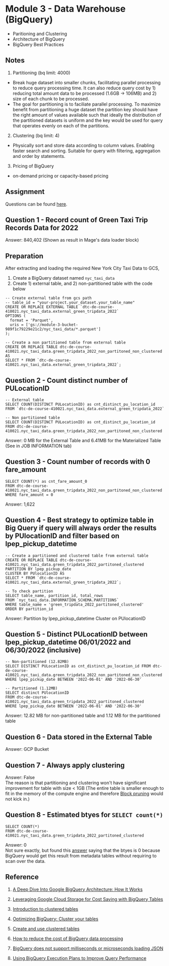 # Module 3 - Data Warehouse (BigQuery)
- Paritioning and Clustering
- Architecture of BigQuery
- BigQuery Best Practices

## Notes
1. Partitioning (bq limit: 4000)
 - Break huge dataset into smaller chunks, facilitating parallel processing to reduce query processing time. It can also reduce query cost by 1) reducing total amount data to be processed (1.6GB -> 106MB) and 2) size of each chunk to be processed.
 - The goal for partitioning is to faciliate parallel processing. To maximize benefit from partitioning a huge dataset the partition key should have the right amount of values available such that ideally the distribution of the partitioned datasets is uniform and the key would be used for query that operates evenly on each of the partitions.
2. Clustering (bq limit: 4)
 - Physically sort and store data according to column values. Enabling faster search and sorting. Suitable for query with filtering, aggregation and order by statements.
3. Pricing of BigQuery
 - on-demand pricing or capacity-based pricing

## Assignment
Questions can be found [here](https://github.com/fungss/data-engineering-zoomcamp-2024/blob/main/modules/03-data-warehouse/homework.md).

## Question 1 - Record count of Green Taxi Trip Records Data for 2022
Answer: 840,402 (Shown as result in Mage's data loader block)

## Preparation
After extracting and loading the required New York City Taxi Data to GCS, 
1. Create a BigQuery dataset named ```nyc_taxi_data```
2. Create 1) external table, and 2) non-partitioned table with the code below
```
-- Create external table from gcs path
-- table_id = "your-project.your_dataset.your_table_name"
CREATE OR REPLACE EXTERNAL TABLE `dtc-de-course-410021.nyc_taxi_data.external_green_tripdata_2022`
OPTIONS (
  format = 'Parquet',
  uris = ['gs://module-3-bucket-989f1c79229e21c2/nyc_taxi_data/*.parquet']
);

-- Create a non partitioned table from external table
CREATE OR REPLACE TABLE dtc-de-course-410021.nyc_taxi_data.green_tripdata_2022_non_partitoned_non_clustered AS
SELECT * FROM `dtc-de-course-410021.nyc_taxi_data.external_green_tripdata_2022`;
```

## Question 2 - Count distinct number of PULocationID
```
-- External table
SELECT COUNT(DISTINCT PULocationID) as cnt_distinct_pu_location_id FROM `dtc-de-course-410021.nyc_taxi_data.external_green_tripdata_2022`

-- Non partitioned table
SELECT COUNT(DISTINCT PULocationID) as cnt_distinct_pu_location_id FROM dtc-de-course-410021.nyc_taxi_data.green_tripdata_2022_non_partitoned_non_clustered
```
Answer: 0 MB for the External Table and 6.41MB for the Materialized Table (See in JOB INFORMATION tab)

## Question 3 - Count number of records with 0 fare_amount
```
SELECT COUNT(*) as cnt_fare_amount_0 
FROM dtc-de-course-410021.nyc_taxi_data.green_tripdata_2022_non_partitoned_non_clustered
WHERE fare_amount = 0
```
Answer: 1,622

## Question 4 - Best strategy to optimize table in Big Query if query will always order the results by PUlocationID and filter based on lpep_pickup_datetime
```
-- Create a partitioned and clustered table from external table
CREATE OR REPLACE TABLE dtc-de-course-410021.nyc_taxi_data.green_tripdata_2022_partitoned_clustered
PARTITION BY lpep_pickup_date
CLUSTER BY PUlocationID AS
SELECT * FROM `dtc-de-course-410021.nyc_taxi_data.external_green_tripdata_2022`;

-- To check partition
SELECT table_name, partition_id, total_rows
FROM `nyc_taxi_data.INFORMATION_SCHEMA.PARTITIONS`
WHERE table_name = 'green_tripdata_2022_partitoned_clustered'
ORDER BY partition_id
```
Answer: Partition by lpep_pickup_datetime Cluster on PUlocationID

## Question 5 - Distinct PULocationID between lpep_pickup_datetime 06/01/2022 and 06/30/2022 (inclusive)
```
-- Non-partitioned (12.82MB)
SELECT DISTINCT PULocationID as cnt_distinct_pu_location_id FROM dtc-de-course-410021.nyc_taxi_data.green_tripdata_2022_non_partitoned_non_clustered
WHERE lpep_pickup_date BETWEEN '2022-06-01' AND '2022-06-30'

-- Partitioned (1.12MB)
SELECT distinct PUlocationID
FROM dtc-de-course-410021.nyc_taxi_data.green_tripdata_2022_partitoned_clustered
WHERE lpep_pickup_date BETWEEN '2022-06-01' AND '2022-06-30'
```
Answer: 12.82 MB for non-partitioned table and 1.12 MB for the partitioned table

## Question 6 - Data stored in the External Table
Answer: GCP Bucket

## Question 7 - Always apply clustering
Answer: False </br>
The reason is that partitioning and clustering won't have significant improvement for table with size < 1GB (The entire table is smaller enough to fit in the memory of the compute engine and therefore [Block pruning](https://cloud.google.com/bigquery/docs/clustered-tables#block-pruning) would not kick in.)

## Question 8 - Estimated btyes for ```SELECT count(*)```
```
SELECT COUNT(*)
FROM dtc-de-course-410021.nyc_taxi_data.green_tripdata_2022_partitoned_clustered
```
Answer: 0 </br>
Not sure exactly, but found this [answer](https://stackoverflow.com/questions/53712073/bigquery-this-query-will-process-0-b-when-run-for-partitiondate) saying that the btyes is 0 because BigQuery would get this result from metadata tables without requiring to scan over the data.

## Reference
1. [A Deep Dive Into Google BigQuery Architecture: How It Works](https://panoply.io/data-warehouse-guide/bigquery-architecture/)

2. [Leveraging Google Cloud Storage for Cost Saving with BigQuery Tables](https://medium.com/@mich.talebzadeh/leveraging-google-cloud-storage-for-cost-saving-with-bigquery-tables-fe4cbbfe5d51)

3. [Introduction to clustered tables](https://cloud.google.com/bigquery/docs/clustered-tables#:~:text=Clustered%20tables%20can%20improve%20query,values%20in%20the%20clustered%20columns.)

4. [Optimizing BigQuery: Cluster your tables](https://hoffa.medium.com/bigquery-optimized-cluster-your-tables-65e2f684594b)

5. [Create and use clustered tables](https://cloud.google.com/bigquery/docs/creating-clustered-tables)

6. [How to reduce the cost of BigQuery data processing](https://www.measurelab.co.uk/blog/reduce-bigquery-cost-data-processing/)

7. [BigQuery does not support milliseconds or microseconds loading JSON](https://cloud.google.com/knowledge/kb/bigquery-does-not-support-milliseconds-microseconds-during-json-loading-from-google-cloud-storage-000004365#:~:text=for%20DATETIME%20%2F%20TIMESTAMP.-,Cause,as%20YYYY%2DMM%2DDD.)

8. [Using BigQuery Execution Plans to Improve Query Performance](https://medium.com/slalom-build/using-bigquery-execution-plans-to-improve-query-performance-af141b0cc33d)
